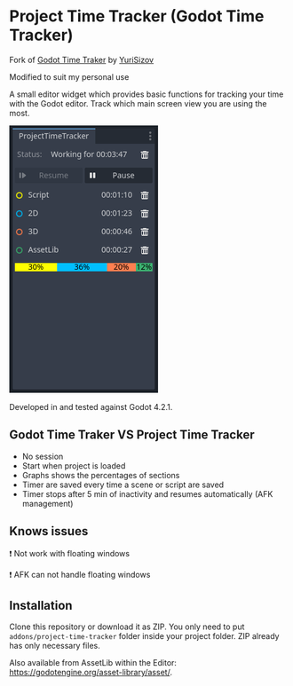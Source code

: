 # Project Time Tracker (Godot Time Tracker)

Fork of [Godot Time Traker](https://github.com/YuriSizov/godot-time-tracker) by [YuriSizov](https://github.com/YuriSizov)

Modified to suit my personal use

A small editor widget which provides basic functions for tracking your time with the Godot editor. Track which main screen view you are using the most.

![Plugin preview](/images/preview-1.png)

Developed in and tested against Godot 4.2.1.

## Godot Time Traker VS Project Time Tracker
- No session
- Start when project is loaded
- Graphs shows the percentages of sections
- Timer are saved every time a scene or script are saved
- Timer stops after 5 min of inactivity and resumes automatically (AFK management)

## Knows issues
:heavy_exclamation_mark: Not work with floating windows

:heavy_exclamation_mark: AFK can not handle floating windows

## Installation
Clone this repository or download it as ZIP. You only need to put `addons/project-time-tracker` folder inside your project folder. ZIP already has only necessary files.

Also available from AssetLib within the Editor: https://godotengine.org/asset-library/asset/.
